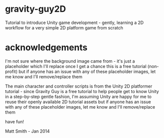 gravity-guy2D
=============

Tutorial to introduce Unity game development - gently, learning a 2D workflow for a very simple 2D platform game from scratch

acknowledgements
================
I'm not sure where the background image came from - it's just a placeholder which I'll replace once I get a chance
this is a free tutorial (non-profit)
but if anyone has an issue with any of these placeholder images, let me know and I'll remove/replace them

The main character and controller scripts is from the Unity 2D platformer tutorial - since Gravity Guy is a free tutorial to help people get to know Unity in a step-by-step gentle fashion, I'm assuming Unity are happy for me to reuse their openly available 2D tutorial assets
but if anyone has an issue with any of these placeholder images, let me know and I'll remove/replace them

have fun!

Matt Smith - Jan 2014